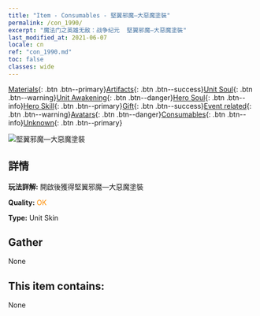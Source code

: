 ```yaml
---
title: "Item - Consumables - 堅翼邪魔—大惡魔塗裝"
permalink: /con_1990/
excerpt: "魔法门之英雄无敌：战争纪元  堅翼邪魔—大惡魔塗裝"
last_modified_at: 2021-06-07
locale: cn
ref: "con_1990.md"
toc: false
classes: wide
---
```

 [Materials](/ItemsCN/){: .btn .btn--primary}[Artifacts](/ItemsCN/Artifacts/){: .btn .btn--success}[Unit Soul](/ItemsCN/UnitSoul/){: .btn .btn--warning}[Unit Awakening](/ItemsCN/UnitAwakening/){: .btn .btn--danger}[Hero Soul](/ItemsCN/HeroSoul/){: .btn .btn--info}[Hero Skill](/ItemsCN/HeroSkill/){: .btn .btn--primary}[Gift](/ItemsCN/Gift/){: .btn .btn--success}[Event related](/ItemsCN/Events/){: .btn .btn--warning}[Avatars](/ItemsCN/Avatars/){: .btn .btn--danger}[Consumables](/ItemsCN/Consumables/){: .btn .btn--info}[Unknown](/ItemsCN/Unknown/){: .btn .btn--primary}

 ![堅翼邪魔—大惡魔塗裝](/images/u/ti_daemopifu.jpg)

## 詳情
 **玩法詳解:** 開啟後獲得堅翼邪魔—大惡魔塗裝

 **Quality:** <span style="color: #FF8C00">OK</span>

 **Type:** Unit Skin

## Gather

  None

## This item contains:

  None

